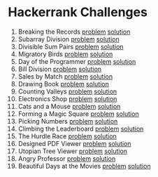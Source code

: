 # Hackerrank Challenges

1. Breaking the Records [problem](https://www.hackerrank.com/challenges/breaking-best-and-worst-records/problem) [solution](./hackerrank/breaking-best-and-worst-records.hs)
2. Subarray Division [problem](https://www.hackerrank.com/challenges/the-birthday-bar/problem) [solution](./hackerrank/the-birthday-bar.hs)
3. Divisible Sum Pairs [problem](https://www.hackerrank.com/challenges/divisible-sum-pairs/problem) [solution](./hackerrank/divisible-sum-pairs.hs)
4. Migratory Birds [problem](https://www.hackerrank.com/challenges/migratory-birds/problem) [solution](./hackerrank/migratory-birds.hs)
5. Day of the Programmer [problem](https://www.hackerrank.com/challenges/day-of-the-programmer/problem) [solution](./hackerrank/day-of-the-programmer.hs)
6. Bill Division [problem](https://www.hackerrank.com/challenges/bon-appetit/problem) [solution](./hackerrank/bon-appetit.hs)
7. Sales by Match [problem](https://www.hackerrank.com/challenges/sock-merchant/problem) [solution](./hackerrank/sock-merchant.hs)
8. Drawing Book [problem](https://www.hackerrank.com/challenges/drawing-book/problem) [solution](./hackerrank/drawing-book.hs)
9. Counting Valleys [problem](https://www.hackerrank.com/challenges/counting-valleys/problem) [solution](./hackerrank/counting-valleys.hs)
10. Electronics Shop [problem](https://www.hackerrank.com/challenges/electronics-shop/problem) [solution](./hackerrank/electronics-shop.hs)
11. Cats and a Mouse [problem](https://www.hackerrank.com/challenges/cat-and-a-mouse/problem) [solution](./hackerrank/cat-and-a-mouse.hs)
12. Forming a Magic Square [problem](https://www.hackerrank.com/challenges/magic-square-forming/problem) [solution](./hackerrank/magic-square-forming.hs)
13. Picking Numbers [problem](https://www.hackerrank.com/challenges/picking-numbers/problem) [solution](./hackerrank/picking-numbers.hs)
14. Climbing the Leaderboard [problem](https://www.hackerrank.com/challenges/climbing-the-leaderboard/problem) [solution](./hackerrank/climbing-the-leaderboard.hs)
15. The Hurdle Race [problem](https://www.hackerrank.com/challenges/the-hurdle-race/problem) [solution](./hackerrank/the-hurdle-race.hs)
16. Designed PDF Viewer [problem](https://www.hackerrank.com/challenges/designer-pdf-viewer/problem) [solution](./hackerrank/designer-pdf-viewer.hs)
17. Utopian Tree Viewer [problem](https://www.hackerrank.com/challenges/utopian-tree/problem) [solution](./hackerrank/utopian-tree.hs)
18. Angry Professor [problem](https://www.hackerrank.com/challenges/angry-professor/problem) [solution](./hackerrank/angry-professor.hs)
19. Beautiful Days at the Movies [problem](https://www.hackerrank.com/challenges/beautiful-days-at-the-movies/problem) [solution](./hackerrank/beautiful-days-at-the-movies.hs)